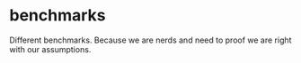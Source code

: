 benchmarks
==========

Different benchmarks. Because we are nerds and need to proof we are right with our assumptions.